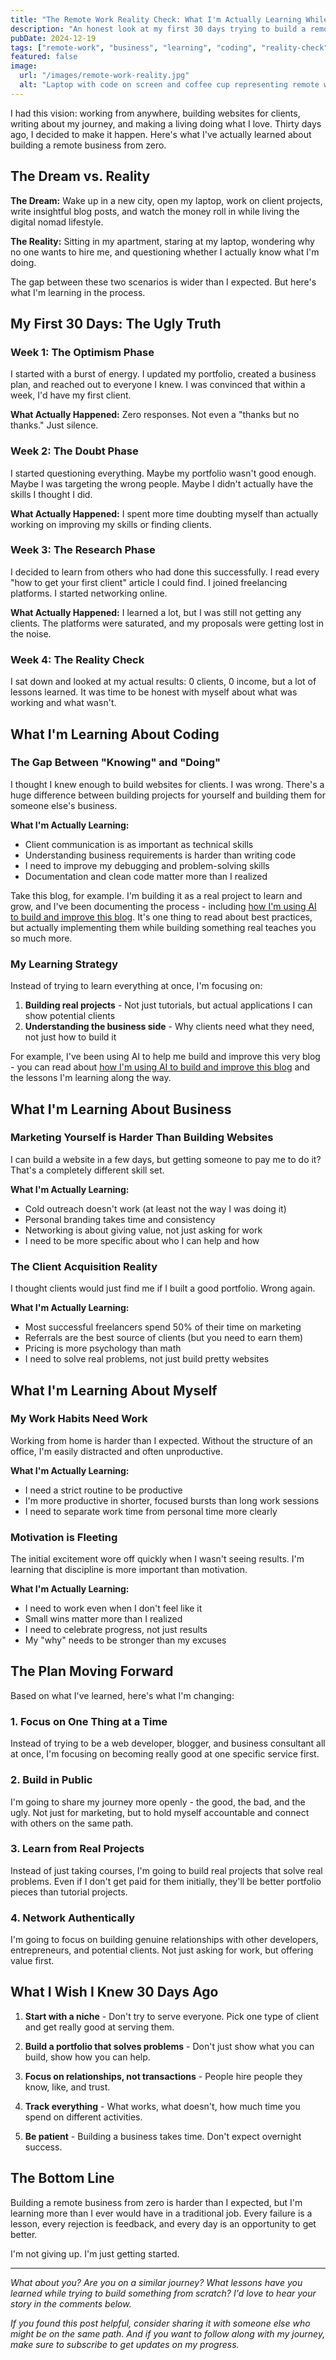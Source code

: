 ```yaml
---
title: "The Remote Work Reality Check: What I'm Actually Learning While Building My Business from Zero"
description: "An honest look at my first 30 days trying to build a remote business. Real failures, lessons learned, and what the remote work dream actually looks like when you're starting from scratch."
pubDate: 2024-12-19
tags: ["remote-work", "business", "learning", "coding", "reality-check"]
featured: false
image:
  url: "/images/remote-work-reality.jpg"
  alt: "Laptop with code on screen and coffee cup representing remote work reality"
---
```


I had this vision: working from anywhere, building websites for clients, writing about my journey, and making a living doing what I love. Thirty days ago, I decided to make it happen. Here's what I've actually learned about building a remote business from zero.

## The Dream vs. Reality

**The Dream:** Wake up in a new city, open my laptop, work on client projects, write insightful blog posts, and watch the money roll in while living the digital nomad lifestyle.

**The Reality:** Sitting in my apartment, staring at my laptop, wondering why no one wants to hire me, and questioning whether I actually know what I'm doing.

The gap between these two scenarios is wider than I expected. But here's what I'm learning in the process.

## My First 30 Days: The Ugly Truth

### Week 1: The Optimism Phase
I started with a burst of energy. I updated my portfolio, created a business plan, and reached out to everyone I knew. I was convinced that within a week, I'd have my first client.

**What Actually Happened:** Zero responses. Not even a "thanks but no thanks." Just silence.

### Week 2: The Doubt Phase
I started questioning everything. Maybe my portfolio wasn't good enough. Maybe I was targeting the wrong people. Maybe I didn't actually have the skills I thought I did.

**What Actually Happened:** I spent more time doubting myself than actually working on improving my skills or finding clients.

### Week 3: The Research Phase
I decided to learn from others who had done this successfully. I read every "how to get your first client" article I could find. I joined freelancing platforms. I started networking online.

**What Actually Happened:** I learned a lot, but I was still not getting any clients. The platforms were saturated, and my proposals were getting lost in the noise.

### Week 4: The Reality Check
I sat down and looked at my actual results: 0 clients, 0 income, but a lot of lessons learned. It was time to be honest with myself about what was working and what wasn't.

## What I'm Learning About Coding

### The Gap Between "Knowing" and "Doing"
I thought I knew enough to build websites for clients. I was wrong. There's a huge difference between building projects for yourself and building them for someone else's business.

**What I'm Actually Learning:**
- Client communication is as important as technical skills
- Understanding business requirements is harder than writing code
- I need to improve my debugging and problem-solving skills
- Documentation and clean code matter more than I realized

Take this blog, for example. I'm building it as a real project to learn and grow, and I've been documenting the process - including <a href="/posts/how-i-make-this-with-ai" class="inline-link">how I'm using AI to build and improve this blog</a>. It's one thing to read about best practices, but actually implementing them while building something real teaches you so much more.

### My Learning Strategy
Instead of trying to learn everything at once, I'm focusing on:
1. **Building real projects** - Not just tutorials, but actual applications I can show potential clients
2. **Understanding the business side** - Why clients need what they need, not just how to build it

For example, I've been using AI to help me build and improve this very blog - you can read about <a href="/posts/how-i-make-this-with-ai" class="inline-link">how I'm using AI to build and improve this blog</a> and the lessons I'm learning along the way.

## What I'm Learning About Business

### Marketing Yourself is Harder Than Building Websites
I can build a website in a few days, but getting someone to pay me to do it? That's a completely different skill set.

**What I'm Actually Learning:**
- Cold outreach doesn't work (at least not the way I was doing it)
- Personal branding takes time and consistency
- Networking is about giving value, not just asking for work
- I need to be more specific about who I can help and how

### The Client Acquisition Reality
I thought clients would just find me if I built a good portfolio. Wrong again.

**What I'm Actually Learning:**
- Most successful freelancers spend 50% of their time on marketing
- Referrals are the best source of clients (but you need to earn them)
- Pricing is more psychology than math
- I need to solve real problems, not just build pretty websites

## What I'm Learning About Myself

### My Work Habits Need Work
Working from home is harder than I expected. Without the structure of an office, I'm easily distracted and often unproductive.

**What I'm Actually Learning:**
- I need a strict routine to be productive
- I'm more productive in shorter, focused bursts than long work sessions
- I need to separate work time from personal time more clearly

### Motivation is Fleeting
The initial excitement wore off quickly when I wasn't seeing results. I'm learning that discipline is more important than motivation.

**What I'm Actually Learning:**
- I need to work even when I don't feel like it
- Small wins matter more than I realized
- I need to celebrate progress, not just results
- My "why" needs to be stronger than my excuses

## The Plan Moving Forward

Based on what I've learned, here's what I'm changing:

### 1. Focus on One Thing at a Time
Instead of trying to be a web developer, blogger, and business consultant all at once, I'm focusing on becoming really good at one specific service first.

### 2. Build in Public
I'm going to share my journey more openly - the good, the bad, and the ugly. Not just for marketing, but to hold myself accountable and connect with others on the same path.

### 3. Learn from Real Projects
Instead of just taking courses, I'm going to build real projects that solve real problems. Even if I don't get paid for them initially, they'll be better portfolio pieces than tutorial projects.

### 4. Network Authentically
I'm going to focus on building genuine relationships with other developers, entrepreneurs, and potential clients. Not just asking for work, but offering value first.

## What I Wish I Knew 30 Days Ago

1. **Start with a niche** - Don't try to serve everyone. Pick one type of client and get really good at serving them.

2. **Build a portfolio that solves problems** - Don't just show what you can build, show how you can help.

3. **Focus on relationships, not transactions** - People hire people they know, like, and trust.

4. **Track everything** - What works, what doesn't, how much time you spend on different activities.

5. **Be patient** - Building a business takes time. Don't expect overnight success.

## The Bottom Line

Building a remote business from zero is harder than I expected, but I'm learning more than I ever would have in a traditional job. Every failure is a lesson, every rejection is feedback, and every day is an opportunity to get better.

I'm not giving up. I'm just getting started.

---

*What about you? Are you on a similar journey? What lessons have you learned while trying to build something from scratch? I'd love to hear your story in the comments below.*

*If you found this post helpful, consider sharing it with someone else who might be on the same path. And if you want to follow along with my journey, make sure to subscribe to get updates on my progress.* 